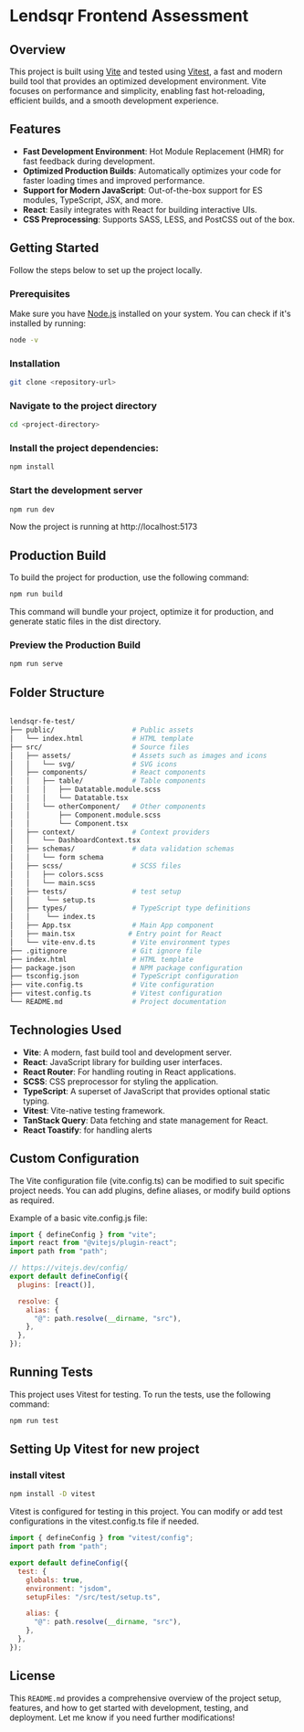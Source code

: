 # Lendsqr Frontend Assessment

## Overview

This project is built using [Vite](https://vitejs.dev/) and tested using [Vitest](https://vitest.dev/), a fast and modern build tool that provides an optimized development environment. Vite focuses on performance and simplicity, enabling fast hot-reloading, efficient builds, and a smooth development experience.

## Features

- **Fast Development Environment**: Hot Module Replacement (HMR) for fast feedback during development.
- **Optimized Production Builds**: Automatically optimizes your code for faster loading times and improved performance.
- **Support for Modern JavaScript**: Out-of-the-box support for ES modules, TypeScript, JSX, and more.
- **React**: Easily integrates with React for building interactive UIs.
- **CSS Preprocessing**: Supports SASS, LESS, and PostCSS out of the box.

## Getting Started

Follow the steps below to set up the project locally.

### Prerequisites

Make sure you have [Node.js](https://nodejs.org/en/) installed on your system. You can check if it's installed by running:

```bash
node -v
```

### Installation

```bash
git clone <repository-url>
```

### Navigate to the project directory

```bash
cd <project-directory>
```

### Install the project dependencies:

```bash
npm install
```

### Start the development server

```bash
npm run dev
```

Now the project is running at http://localhost:5173

## Production Build

To build the project for production, use the following command:

```bash
npm run build
```

This command will bundle your project, optimize it for production, and generate static files in the dist directory.

### Preview the Production Build

```bash
npm run serve
```

## Folder Structure

```bash

lendsqr-fe-test/
├── public/                   # Public assets
│   └── index.html            # HTML template
├── src/                      # Source files
│   ├── assets/               # Assets such as images and icons
│   │   └── svg/              # SVG icons
│   ├── components/           # React components
│   │   ├── table/            # Table components
│   │   │   ├── Datatable.module.scss
│   │   │   └── Datatable.tsx
│   │   └── otherComponent/   # Other components
│   │       ├── Component.module.scss
│   │       └── Component.tsx
│   ├── context/              # Context providers
│   │   └── DashboardContext.tsx
│   ├── schemas/              # data validation schemas
│   │   └── form schema
│   ├── scss/                 # SCSS files
│   │   ├── colors.scss
│   │   └── main.scss
│   ├── tests/                # test setup
│   │    └── setup.ts
│   ├── types/                # TypeScript type definitions
│   │    └── index.ts
│   ├── App.tsx               # Main App component
│   ├── main.tsx             # Entry point for React
│   └── vite-env.d.ts         # Vite environment types
├── .gitignore                # Git ignore file
├── index.html                # HTML template
├── package.json              # NPM package configuration
├── tsconfig.json             # TypeScript configuration
├── vite.config.ts            # Vite configuration
├── vitest.config.ts          # Vitest configuration
└── README.md                 # Project documentation
```

## Technologies Used

- **Vite**: A modern, fast build tool and development server.
- **React**: JavaScript library for building user interfaces.
- **React Router**: For handling routing in React applications.
- **SCSS**: CSS preprocessor for styling the application.
- **TypeScript**: A superset of JavaScript that provides optional static typing.
- **Vitest**: Vite-native testing framework.
- **TanStack Query**: Data fetching and state management for React.
- **React Toastify**: for handling alerts

## Custom Configuration

The Vite configuration file (vite.config.ts) can be modified to suit specific project needs. You can add plugins, define aliases, or modify build options as required.

Example of a basic vite.config.js file:

```javascript
import { defineConfig } from "vite";
import react from "@vitejs/plugin-react";
import path from "path";

// https://vitejs.dev/config/
export default defineConfig({
  plugins: [react()],

  resolve: {
    alias: {
      "@": path.resolve(__dirname, "src"),
    },
  },
});
```

## Running Tests

This project uses Vitest for testing. To run the tests, use the following command:

```bash
npm run test
```

## Setting Up Vitest for new project

### install vitest

```bash
npm install -D vitest
```

Vitest is configured for testing in this project. You can modify or add test configurations in the vitest.config.ts file if needed.

```javascript
import { defineConfig } from "vitest/config";
import path from "path";

export default defineConfig({
  test: {
    globals: true,
    environment: "jsdom",
    setupFiles: "/src/test/setup.ts",

    alias: {
      "@": path.resolve(__dirname, "src"),
    },
  },
});
```

## License

This `README.md` provides a comprehensive overview of the project setup, features, and how to get started with development, testing, and deployment. Let me know if you need further modifications!
